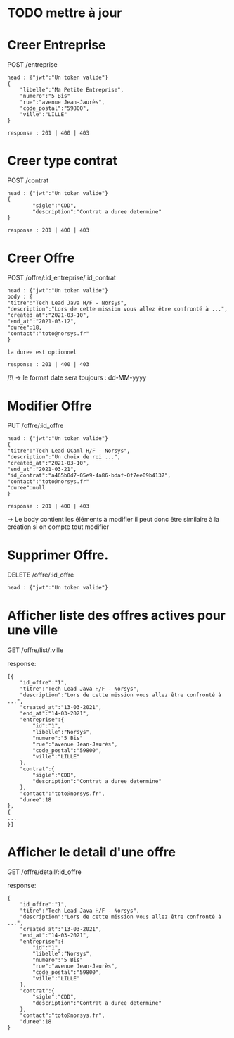 # TODO mettre à jour

# Creer Entreprise

POST /entreprise
```
head : {"jwt":"Un token valide"}
{
	"libelle":"Ma Petite Entreprise",
	"numero":"5 Bis"
	"rue":"avenue Jean-Jaurès",
	"code_postal":"59800",
	"ville":"LILLE"
}

response : 201 | 400 | 403
```
# Creer type contrat

POST /contrat
```
head : {"jwt":"Un token valide"}
{
		"sigle":"CDD",
		"description":"Contrat a duree determine"
}

response : 201 | 400 | 403
```

# Creer Offre

POST /offre/:id_entreprise/:id_contrat
```
head : {"jwt":"Un token valide"}
body : {
"titre":"Tech Lead Java H/F - Norsys",
"description":"Lors de cette mission vous allez être confronté à ...",
"created_at":"2021-03-10",
"end_at":"2021-03-12",
"duree":18,
"contact":"toto@norsys.fr"
}

la duree est optionnel

response : 201 | 400 | 403
```

/!\ 
-> le format date sera toujours : dd-MM-yyyy

# Modifier Offre

PUT /offre/:id_offre
```
head : {"jwt":"Un token valide"}
{
"titre":"Tech Lead OCaml H/F - Norsys",
"description":"Un choix de roi ...",
"created_at":"2021-03-10",
"end_at":"2021-03-21",
"id_contrat":"a465b0d7-05e9-4a86-bdaf-0f7ee09b4137",
"contact":"toto@norsys.fr"
"duree":null
}

response : 201 | 400 | 403
```

-> Le body contient les éléments à modifier il peut donc être similaire à la création si on compte tout modifier

# Supprimer Offre.

DELETE /offre/:id_offre
```
head : {"jwt":"Un token valide"}
```

# Afficher liste des offres actives pour une ville

GET /offre/list/:ville

response: 
```
[{
	"id_offre":"1",
	"titre":"Tech Lead Java H/F - Norsys",
	"description":"Lors de cette mission vous allez être confronté à ...",
	"created_at":"13-03-2021",
	"end_at":"14-03-2021",
	"entreprise":{
		"id":"1",
		"libelle":"Norsys",
		"numero":"5 Bis"
		"rue":"avenue Jean-Jaurès",
		"code_postal":"59800",
		"ville":"LILLE"
	},
	"contrat":{
		"sigle":"CDD",
		"description":"Contrat a duree determine"
	},
	"contact":"toto@norsys.fr",
	"duree":18
},
{
...
}]
```

# Afficher le detail d'une offre

GET /offre/detail/:id_offre
 
response: 
```
{
	"id_offre":"1",
	"titre":"Tech Lead Java H/F - Norsys",
	"description":"Lors de cette mission vous allez être confronté à ...",
	"created_at":"13-03-2021",
	"end_at":"14-03-2021",
	"entreprise":{
		"id":"1",
		"libelle":"Norsys",
		"numero":"5 Bis"
		"rue":"avenue Jean-Jaurès",
		"code_postal":"59800",
		"ville":"LILLE"
	},
	"contrat":{
		"sigle":"CDD",
		"description":"Contrat a duree determine"
	},
	"contact":"toto@norsys.fr",
	"duree":18
}
```
